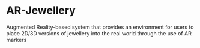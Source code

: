 # AR-Jewellery
Augmented Reality-based system that provides an environment for users to place 2D/3D versions of jewellery into the real world through the use of AR markers
